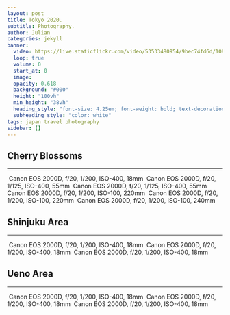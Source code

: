 ```yaml
---
layout: post
title: Tokyo 2020.
subtitle: Photography.
author: Julian
categories: jekyll
banner:
  video: https://live.staticflickr.com/video/53533480954/9bec74fd6d/1080p.mp4?s=eyJpIjo1MzUzMzQ4MDk1NCwiZSI6MTcwODExMzM3MSwicyI6ImM1ZjBkMzIyMmNlOGEyN2EzMDllODNiN2ZmMmQxYmE1NTE2ZDQ0YzciLCJ2IjoxfQ
  loop: true
  volume: 0
  start_at: 0
  image: 
  opacity: 0.618
  background: "#000"
  height: "100vh"
  min_height: "38vh"
  heading_style: "font-size: 4.25em; font-weight: bold; text-decoration: underline"
  subheading_style: "color: white"
tags: japan travel photography
sidebar: []
---
```


## Cherry Blossoms
---
<img src="/assets/images/pictures/tokyo_2020_sakura_1.jpg" alt=""> 
Canon EOS 2000D, f/20, 1/200, ISO-400, 18mm  

<img src="/assets/images/pictures/tokyo_2020_sakura_2.jpg" alt=""> 
Canon EOS 2000D, f/20, 1/125, ISO-400, 55mm  

<img src="/assets/images/pictures/tokyo_2020_sakura_3.jpg" alt=""> 
Canon EOS 2000D, f/20, 1/125, ISO-400, 55mm   


<img src="/assets/images/pictures/tokyo_2020_birds_1.jpg" alt=""> 
Canon EOS 2000D, f/20, 1/200, ISO-100, 220mm 

<img src="/assets/images/pictures/tokyo_2020_birds_2.jpg" alt=""> 
Canon EOS 2000D, f/20, 1/200, ISO-100, 220mm

<img src="/assets/images/pictures/tokyo_2020_birds_3.jpg" alt=""> 
Canon EOS 2000D, f/20, 1/200, ISO-100, 240mm

## Shinjuku Area
---
<img src="/assets/images/pictures/tokyo_2020_shinjuku_1.jpg" alt="" style="object-fit:contain;"> 
Canon EOS 2000D, f/20, 1/200, ISO-400, 18mm  

<img src="/assets/images/pictures/tokyo_2020_shinjuku_2.jpg" alt="" style="object-fit:contain;"> 
Canon EOS 2000D, f/20, 1/200, ISO-400, 18mm  

<img src="/assets/images/pictures/tokyo_2020_shinjuku_3.jpg" alt="" style="object-fit:contain;"> 
Canon EOS 2000D, f/20, 1/200, ISO-400, 18mm  

## Ueno Area
---
<img src="/assets/images/pictures/tokyo_2020_night_1.jpg" alt="" style="object-fit:contain;"> 
Canon EOS 2000D, f/20, 1/200, ISO-400, 18mm  

<img src="/assets/images/pictures/tokyo_2020_night_2.jpg" alt="" style="object-fit:contain;"> 
Canon EOS 2000D, f/20, 1/200, ISO-400, 18mm  

<img src="/assets/images/pictures/tokyo_2020_night_3.jpg" alt="" style="object-fit:contain;"> 
Canon EOS 2000D, f/20, 1/200, ISO-400, 18mm  